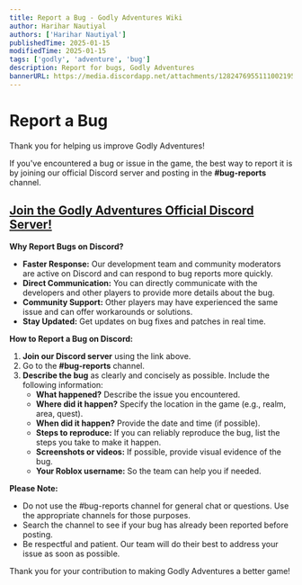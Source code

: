 ```yaml
---
title: Report a Bug - Godly Adventures Wiki 
author: Harihar Nautiyal
authors: ['Harihar Nautiyal']
publishedTime: 2025-01-15
modifiedTime: 2025-01-15
tags: ['godly', 'adventure', 'bug']
description: Report for bugs, Godly Adventures
bannerURL: https://media.discordapp.net/attachments/1282476955111002195/1320022281853865994/Press_to_continue1x.png?ex=678862cc&is=6787114c&hm=eb7ba818a67b4fc111b824b8e952717d6912ef93385c42d0cb9da1b954596a61&=&format=webp&quality=lossless&width=833&height=468
---
```


# Report a Bug

Thank you for helping us improve Godly Adventures!

If you've encountered a bug or issue in the game, the best way to report it is by joining our official Discord server and posting in the **#bug-reports** channel.

## [Join the Godly Adventures Official Discord Server!](https://discord.gg/F33uujfmhj)

**Why Report Bugs on Discord?**

*   **Faster Response:** Our development team and community moderators are active on Discord and can respond to bug reports more quickly.
*   **Direct Communication:** You can directly communicate with the developers and other players to provide more details about the bug.
*   **Community Support:** Other players may have experienced the same issue and can offer workarounds or solutions.
*   **Stay Updated:** Get updates on bug fixes and patches in real time.

**How to Report a Bug on Discord:**

1. **Join our Discord server** using the link above.
2. Go to the **#bug-reports** channel.
3. **Describe the bug** as clearly and concisely as possible. Include the following information:
    *   **What happened?** Describe the issue you encountered.
    *   **Where did it happen?** Specify the location in the game (e.g., realm, area, quest).
    *   **When did it happen?** Provide the date and time (if possible).
    *   **Steps to reproduce:** If you can reliably reproduce the bug, list the steps you take to make it happen.
    *   **Screenshots or videos:** If possible, provide visual evidence of the bug.
    *   **Your Roblox username:** So the team can help you if needed.

**Please Note:**

*   Do not use the #bug-reports channel for general chat or questions. Use the appropriate channels for those purposes.
*   Search the channel to see if your bug has already been reported before posting.
*   Be respectful and patient. Our team will do their best to address your issue as soon as possible.

Thank you for your contribution to making Godly Adventures a better game!